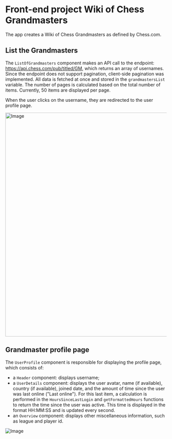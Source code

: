 # Front-end project Wiki of Chess Grandmasters

The app creates a Wiki of Chess Grandmasters as defined by Chess.com.

## List the Grandmasters

The `ListOfGrandmasters` component makes an API call to the endpoint: https://api.chess.com/pub/titled/GM, which returns
an array of usernames.
Since the endpoint does not support pagination, client-side pagination was implemented.
All data is fetched at once and stored in the `grandmastersList` variable. The number of pages is calculated based on
the total number of items.
Currently, 50 items are displayed per page.

When the user clicks on the username, they are redirected to the user profile page.

<img src="https://github.com/user-attachments/assets/4a2b8290-a817-499c-ae53-74b72b12b508" alt="Image" width="900" height="700">

## Grandmaster profile page

The `UserProfile` component is responsible for displaying the profile page, which consists of:

- a `Header` component: displays username;
- a `UserDetails` component: displays the user avatar, name (if available), country (if available), joined date, and the
  amount of time since the user was last online ("Last online").
  For this last item, a calculation is performed in the `HoursSinceLastLogin` and `getFormattedHours` functions to
  return the time since the user was active. This time is displayed in the format HH:MM:SS and is updated every second.
- an `Overview` component: displays other miscellaneous information, such as league and player id.

![Image](https://github.com/user-attachments/assets/8f0cf970-afba-4ad5-920e-e8ee34042082)



 
